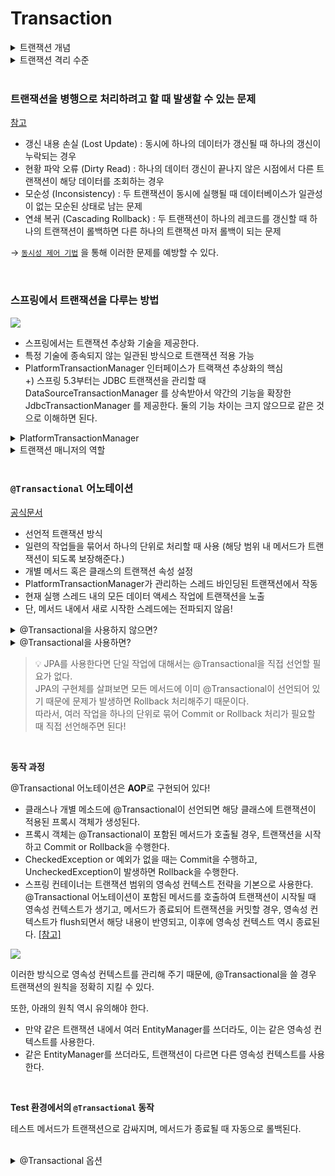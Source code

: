 # Transaction

<details>
<summary>트랜잭션 개념</summary>
<div markdown="1">       

[참고](https://github.com/jaejlf/CS_Study/blob/main/Database/%ED%8A%B8%EB%9E%9C%EC%9E%AD%EC%85%98(Transaction)/jihyehann.md)

트랜잭션이란 데이터베이스의 상태를 변환시키는 하나의 논리적 기능을 수행하기 위한 작업의 단위를 말하며, ACID 성질을 가지고 있다.

- Atomicity (원자성): 트랜잭션의 연산은 데이터베이스에 모두 반영되든지 아니면 전혀 반영되지 않는다. 
- Consistency (일관성): 트랜잭션 작업 처리의 결과가 항상 일관되어야 한다. 
- Isolation (독립성,격리성): 둘 이상의 트랜잭션이 동시에 병행 실행되는 경우 어느 하나의 트랜잭션 실행 중에 다른 트랜잭션의 연산이 끼어들 수 없다.
- Durablility (영속성,지속성): 성공적으로 완료된 트랜잭션의 결과는 (시스템이 고장나더라도) 영구적으로 반영되어야 한다.

<br/>

</div>
</details>

<details>
<summary>트랜잭션 격리 수준</summary>
<div markdown="1">       

[참고](https://github.com/jaejlf/CS_Study/blob/main/Database/%ED%8A%B8%EB%9E%9C%EC%9E%AD%EC%85%98%20%EA%B2%A9%EB%A6%AC%20%EC%88%98%EC%A4%80(Transaction%20Isolation%20Level)/jihyehann.md)

트랜잭션 격리 수준이란, 동시에 여러 트랜잭션이 처리될 때, 트랜잭션끼리 얼마나 서로 고립되어 있는지를 나타내는 것이다.

- Read Uncommitted: 커밋되지 않은 데이터를 다른 트랜잭션에서 읽을 수 있다.
- Read Committed: 커밋된 데이터만 다른 트랜잭션에서 읽을 수 있다.
- Repeatable Read: 선행 트랜잭션이 읽은 데이터는 트랜잭션이 종료될 때까지 다른 트랜잭션이 수정/삭제할 수 없다.
- Serializable: 선행 트랜잭션이 읽은 데이터를 다른 트랜잭션이 수정/삭제/삽입할 수 없다.

아래로 내려갈수록 트랜잭션 간 고립 정도가 높아지며, 성능이 떨어진다.

</div>
</details>

<br/>

### 트랜잭션을 병행으로 처리하려고 할 때 발생할 수 있는 문제

[참고](https://popo015.tistory.com/40)

- 갱신 내용 손실 (Lost Update) : 동시에 하나의 데이터가 갱신될 때 하나의 갱신이 누락되는 경우
- 현황 파악 오류 (Dirty Read) : 하나의 데이터 갱신이 끝나지 않은 시점에서 다른 트랜잭션이 해당 데이터를 조회하는 경우
- 모순성 (Inconsistency) : 두 트랜잭션이 동시에 실행될 때 데이터베이스가 일관성이 없는 모순된 상태로 남는 문제
- 연쇄 복귀 (Cascading Rollback) : 두 트랜잭션이 하나의 레코드를 갱신할 때 하나의 트랜잭션이 롤백하면 다른 하나의 트랜잭션 마저 롤백이 되는 문제

&rarr; [`동시성 제어 기법`](https://velog.io/@ha0kim/%EB%8F%99%EC%8B%9C%EC%84%B1-%EC%A0%9C%EC%96%B4) 을 통해 이러한 문제를 예방할 수 있다.



<br/>


### 스프링에서 트랜잭션을 다루는 방법

![](https://velog.velcdn.com/images/wisdom-one/post/3e5b9048-c717-463e-aef3-d62cee461d37/image.png)

- 스프링에서는 트랜잭션 추상화 기술을 제공한다.
- 특정 기술에 종속되지 않는 일관된 방식으로 트랜잭션 적용 가능
- PlatformTransactionManager 인터페이스가 트랙잭션 추상화의 핵심  
+) 스프링 5.3부터는 JDBC 트랜잭션을 관리할 때 DataSourceTransactionManager 를 상속받아서 약간의 기능을 확장한 JdbcTransactionManager 를 제공한다. 둘의 기능 차이는 크지 않으므로 같은 것으로 이해하면 된다.

<details>
<summary>PlatformTransactionManager</summary>
<div markdown="1">       

<br/>
  
```java
public interface PlatformTransactionManager extends TransactionManager {

	TransactionStatus getTransaction(@Nullable TransactionDefinition definition)
			throws TransactionException;

	void commit(TransactionStatus status) throws TransactionException;

	void rollback(TransactionStatus status) throws TransactionException;

}
```

- getTransaction: 지정된 propagation behavior에 따라 현재 활성 트랜잭션을 반환하거나 새 트랜잭션을 만든다.
- definition: TransactionDefinition 인스턴스(기본값의 경우 null일 수 있음), 전파 동작, 격리 수준, 시간 초과 등을 설명
- commit: 해당 상태와 관련하여 주어진 트랜잭션을 커밋한다. 트랜잭션이 프로그래밍 방식으로 롤백 전용으로 표시된 경우 롤백을 수행.
- rollback: 지정된 트랜잭션의 롤백을 수행한다.

<br/>
</div>
</details>



<details>
<summary>트랜잭션 매니저의 역할</summary>
<div markdown="1">     

<br/>
  
- 트랜잭션 추상화 : PlatformTransactionManager 인터페이스를 통해 트랜잭션을 추상화한다.
- 트랜잭션 동기화 :  트랜잭션을 시작하기 위한 Connection 객체를 특별한 저장소에 보관해두고 필요할 때 꺼내쓸 수 있도록 하는 기술. 트랜잭션 동기화 매니저(TransactionSynchronizationManager 추상 클래스)를 제공한다. 트랜잭션 동기화 매니저는 ThreadLocal을 사용해서 커넥션을 동기화해준다. ThreadLocal을 사용하기 때문에 멀티스레드 환경에서도 안전하게 커넥션을 동기화할 수 있다. 

![](https://velog.velcdn.com/images/wisdom-one/post/1900087f-2721-445b-858f-3b980052e806/image.png)


동작
1. 트랜잭션을 시작하려면 커넥션이 필요하다. 트랜잭션 매니저는 데이터소스를 통해 커넥션을 만들고 트랜잭션을 시작한다.
2. 트랜잭션 매니저는 트랜잭션이 시작된 커넥션을 트랜잭션 동기화 매니저에 보관한다.
3. 리포지토리는 트랜잭션 동기화 매니저에 보관된 커넥션을 꺼내서 사용한다. (따라서 파라미터로 커넥션을 전달하지 않아도 된다.)
4. 작업이 완료되면 트랜잭션 매니저는 트랜잭션 동기화 매니저에 보관된 커넥션을 통해 트랜잭션을 종료하고, 커넥션도 닫는다.

<br/>
</div>
</details>

<br/>


### `@Transactional` 어노테이션

[공식문서](https://docs.spring.io/spring-framework/docs/current/javadoc-api/org/springframework/transaction/annotation/Transactional.html)

- 선언적 트랜잭션 방식
- 일련의 작업들을 묶어서 하나의 단위로 처리할 때 사용 (해당 범위 내 메서드가 트랜잭션이 되도록 보장해준다.)
- 개별 메서드 혹은 클래스의 트랜잭션 속성 설정
- PlatformTransactionManager가 관리하는 스레드 바인딩된 트랜잭션에서 작동
- 현재 실행 스레드 내의 모든 데이터 액세스 작업에 트랜잭션을 노출 
- 단, 메서드 내에서 새로 시작한 스레드에는 전파되지 않음!


<details>
<summary>@Transactional을 사용하지 않으면?</summary>
<div markdown="1">  

<br/>
  
![](https://velog.velcdn.com/images/wisdom-one/post/9b0ac4f4-5190-4c43-91bb-4e3e7c0b2ce0/image.png)

![](https://velog.velcdn.com/images/wisdom-one/post/8cf4dca8-c284-437f-b725-de4eb70258ec/image.png)

- 기본적으로 JDBC의 트랜잭션은 하나의 Connection Instance를 생성하고 통신하며 종료하는 흐름과 같이 동작하게 된다. 즉 코드에 존재하는 DAO 로직들은 각각의 트랜잭션 안에서 연산을 진행하게 된다.

<br/>
</div>
</details>


<details>
<summary>@Transactional을 사용하면?</summary>
<div markdown="1">  

<br/>
  
![](https://velog.velcdn.com/images/wisdom-one/post/a6e11c1f-b127-45cc-bba0-a351dd8112a2/image.png)

![](https://velog.velcdn.com/images/wisdom-one/post/0614e5e5-776b-4928-ab0b-3a75e0dac7b3/image.png)

[참고](https://lob-dev.tistory.com/36)

<br/>
</div>
</details>


> 💡 JPA를 사용한다면 단일 작업에 대해서는 @Transactional을 직접 선언할 필요가 없다.    
> JPA의 구현체를 살펴보면 모든 메서드에 이미 @Transactional이 선언되어 있기 때문에 문제가 발생하면 Rollback 처리해주기 때문이다.    
> 따라서, 여러 작업을 하나의 단위로 묶어 Commit or Rollback 처리가 필요할 때 직접 선언해주면 된다!   
 
<br/>

**동작 과정**

@Transactional 어노테이션은 **AOP**로 구현되어 있다!

- 클래스나 개별 메소드에 @Transactional이 선언되면 해당 클래스에 트랜잭션이 적용된 프록시 객체가 생성된다.
- 프록시 객체는 @Transactional이 포함된 메서드가 호출될 경우, 트랜잭션을 시작하고 Commit or Rollback을 수행한다.
- CheckedException or 예외가 없을 때는 Commit을 수행하고, UncheckedException이 발생하면 Rollback을 수행한다.
- 스프링 컨테이너는 트랜잭션 범위의 영속성 컨텍스트 전략을 기본으로 사용한다.
@Transactional 어노테이션이 포함된 메서드를 호출하여 트랜잭션이 시작될 때 영속성 컨텍스트가 생기고, 메서드가 종료되어 트랜잭션을 커밋할 경우, 영속성 컨텍스트가 flush되면서 해당 내용이 반영되고, 이후에 영속성 컨텍스트 역시 종료된다. [[참고]](https://kafcamus.tistory.com/30)


![](https://velog.velcdn.com/images/wisdom-one/post/810ba87c-51d3-49dc-8e5d-549d835ce169/image.png)

이러한 방식으로 영속성 컨텍스트를 관리해 주기 때문에, @Transactional을 쓸 경우 트랜잭션의 원칙을 정확히 지킬 수 있다.

또한, 아래의 원칙 역시 유의해야 한다.

- 만약 같은 트랜잭션 내에서 여러 EntityManager를 쓰더라도, 이는 같은 영속성 컨텍스트를 사용한다.
- 같은 EntityManager를 쓰더라도, 트랜잭션이 다르면 다른 영속성 컨텍스트를 사용한다.

<br/>

**Test 환경에서의 `@Transactional` 동작**

테스트 메서드가 트랜잭션으로 감싸지며, 메서드가 종료될 때 자동으로 롤백된다.

<br/>

<details>
<summary>@Transactional 옵션</summary>
<div markdown="1">   

<br/>
  
```java
@Target({ElementType.TYPE, ElementType.METHOD})
@Retention(RetentionPolicy.RUNTIME)
@Inherited
@Documented
public @interface Transactional {
	@AliasFor("transactionManager")
	String value() default "";

	@AliasFor("value")
	String transactionManager() default "";
    
    String[] label() default {};

	Propagation propagation() default Propagation.REQUIRED;

	Isolation isolation() default Isolation.DEFAULT;

	int timeout() default TransactionDefinition.TIMEOUT_DEFAULT;

	String timeoutString() default "";

	boolean readOnly() default false;
	
	Class<? extends Throwable>[] rollbackFor() default {};

	String[] rollbackForClassName() default {};

	Class<? extends Throwable>[] noRollbackFor() default {};

	String[] noRollbackForClassName() default {};

}
```

readOnly (기본값 false)
- 해당 트랜잭션이 readOnly 인지 나타내는 flag
- readOnly = true로 설정하게 되면, 스프링은 해당 트랜잭션의 FlushMode를 NEVER로 설정한다. 이때 flush가 일어나지 않으므로 비용이 절감되며, 생성/수정/삭제가 일어나지 않으므로 별도의 스냅샷을 만들 필요가 없어 성능상 이점이 생긴다.
- 데이터를 변경하는 Operation이 없으면 readOnly를 true로 주는 것이 성능상 좋다.

propagation (기본값 Propagation.REQUIRE)
- 트랜잭션의 경계에서 이미 진행중인 트랜잭션이 있거나 없을 때 어떻게 동작할 것인가를 결정
- REQUIRED: 현재 트랜잭션이 있는지 확인하고, 있으면 기존 트랜잭션을 사용하고 없으면 새 트랜잭션을 생성한다.
- SUPPORTS: 현재 트랜잭션이 있는지 확인하고, 있으면 기존 트랜잭션을 사용하고, 없으면 트랜잭션 없이 실행한다.
- MANDATORY: 현재 트랜잭션을 사용하고, 없으면 예외가 발생한다.
- REQUIRES_NEW: 새 트랜잭션을 생성한다. 현재 트랜잭션이 존재하는 경우 일시 중단한다.
- NOT_SUPPORTED: 트랜잭션 없이 실행한다. 현재 트랜잭션이 존재하는 경우 일시 중단한다.
- NEVER: 트랜잭션 없이 실행하고, 현재 트랜잭션이 존재하는 경우 예외가 발생한다.
- NESTED: 현재 트랜잭션이 있으면 중첩(자식) 트랜잭션을 시작한다. 현재 트랜잭션이 없다면 REQRUIED처럼 동작한다. NESTED에 의한 중첩 트랜잭션은 먼저 시작된 부모 트랜잭션의 커밋과 롤백에는 영향을 받지만, 자신의 커밋과 롤백은 부모 트랜잭션에게 영향을 주지 않는다.

isolation (기본값 Isolation.DEFAULT)
- Transaction의 Isolation level. 별도로 정의하지 않으면 DB의 Isolation Level을 따른다.
- DEFAULT: RDBMS가 지정한 값으로 설정된다. 
- READ_UNCOMMITTED
- READ_COMMITTED: Postgres와 SQL Server 및 Oracle에서 사용하는 격리 수준.
- REPEATABLE_READ: Mysql에서 사용하는 격리 수준.
- SERIALIZABLE: 동시 호출을 순차적으로 실행한다(성능이 가장 느리다)

timeout (기본값 -1)
- 지정한 시간 내에 해당 메소드 수행이 완료되지 않을 경우 rollback 수행한다.
- `-1` : no time out

rollbackFor
- 정의된 Exception에 대해서 rollback을 수행한다.

rollbackForClassName
- 정의된 이름의 Exception에 대해서 rollback을 수행한다.

noRollBackFor
- 정의된 Exception에 대해서는 rollback을 수행하지 않는다.

transactionManager, value
- 사용할 트랜잭션 관리자를 지정한다.

<br/>
</div>
</details>



